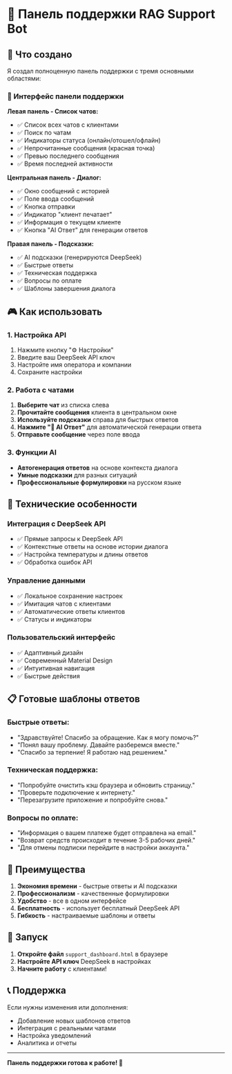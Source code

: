 # 🎯 Панель поддержки RAG Support Bot

## 🚀 Что создано

Я создал полноценную панель поддержки с тремя основными областями:

### 📱 Интерфейс панели поддержки

**Левая панель - Список чатов:**
- ✅ Список всех чатов с клиентами
- ✅ Поиск по чатам
- ✅ Индикаторы статуса (онлайн/отошел/офлайн)
- ✅ Непрочитанные сообщения (красная точка)
- ✅ Превью последнего сообщения
- ✅ Время последней активности

**Центральная панель - Диалог:**
- ✅ Окно сообщений с историей
- ✅ Поле ввода сообщений
- ✅ Кнопка отправки
- ✅ Индикатор "клиент печатает"
- ✅ Информация о текущем клиенте
- ✅ Кнопка "AI Ответ" для генерации ответов

**Правая панель - Подсказки:**
- ✅ AI подсказки (генерируются DeepSeek)
- ✅ Быстрые ответы
- ✅ Техническая поддержка
- ✅ Вопросы по оплате
- ✅ Шаблоны завершения диалога

## 🎮 Как использовать

### 1. Настройка API
1. Нажмите кнопку "⚙️ Настройки"
2. Введите ваш DeepSeek API ключ
3. Настройте имя оператора и компании
4. Сохраните настройки

### 2. Работа с чатами
1. **Выберите чат** из списка слева
2. **Прочитайте сообщения** клиента в центральном окне
3. **Используйте подсказки** справа для быстрых ответов
4. **Нажмите "🤖 AI Ответ"** для автоматической генерации ответа
5. **Отправьте сообщение** через поле ввода

### 3. Функции AI
- **Автогенерация ответов** на основе контекста диалога
- **Умные подсказки** для разных ситуаций
- **Профессиональные формулировки** на русском языке

## 🔧 Технические особенности

### Интеграция с DeepSeek API
- ✅ Прямые запросы к DeepSeek API
- ✅ Контекстные ответы на основе истории диалога
- ✅ Настройка температуры и длины ответов
- ✅ Обработка ошибок API

### Управление данными
- ✅ Локальное сохранение настроек
- ✅ Имитация чатов с клиентами
- ✅ Автоматические ответы клиентов
- ✅ Статусы и индикаторы

### Пользовательский интерфейс
- ✅ Адаптивный дизайн
- ✅ Современный Material Design
- ✅ Интуитивная навигация
- ✅ Быстрые действия

## 📋 Готовые шаблоны ответов

### Быстрые ответы:
- "Здравствуйте! Спасибо за обращение. Как я могу помочь?"
- "Понял вашу проблему. Давайте разберемся вместе."
- "Спасибо за терпение! Я работаю над решением."

### Техническая поддержка:
- "Попробуйте очистить кэш браузера и обновить страницу."
- "Проверьте подключение к интернету."
- "Перезагрузите приложение и попробуйте снова."

### Вопросы по оплате:
- "Информация о вашем платеже будет отправлена на email."
- "Возврат средств происходит в течение 3-5 рабочих дней."
- "Для отмены подписки перейдите в настройки аккаунта."

## 🎯 Преимущества

1. **Экономия времени** - быстрые ответы и AI подсказки
2. **Профессионализм** - качественные формулировки
3. **Удобство** - все в одном интерфейсе
4. **Бесплатность** - использует бесплатный DeepSeek API
5. **Гибкость** - настраиваемые шаблоны и ответы

## 🚀 Запуск

1. **Откройте файл** `support_dashboard.html` в браузере
2. **Настройте API ключ** DeepSeek в настройках
3. **Начните работу** с клиентами!

## 📞 Поддержка

Если нужны изменения или дополнения:
- Добавление новых шаблонов ответов
- Интеграция с реальными чатами
- Настройка уведомлений
- Аналитика и отчеты

---
**Панель поддержки готова к работе! 🎉**
